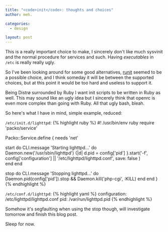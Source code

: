 ```yaml
---
title: "<code>init</code>: thoughts and choices"
author: meh.

categories:
  - design

layout: post
---
```


This is a really important choice to make, I sincerely don't like much sysvinit and the normal
procedure for services and such. Having *executables* in `/etc` is really really ugly.

So I've been looking around for some good alternatives, [runit](http://smarden.org/runit/) seemed
to be a possible choice, and I think someday it will be between the supported choices, but at this
point it would be too hard and useless to support it.

Being Distrø surrounded by Ruby I want init scripts to be written in Ruby as well. This may sound
like an ugly idea but I sincerely think that openrc is even more complex than going with Ruby.
All that ugly bash, bleah.

So here's what I have in mind, simple example, reduced:

`/etc/init.d/lighttpd`:
{% highlight ruby %}
#! /usr/bin/env ruby
require 'packo/service'

Packo::Service.define {
  needs 'net'

  start do
    CLI.message 'Starting lighttpd...' do 
      Daemon.new('/usr/sbin/lighttpd') {|d|
        d.pid = config['pid']
      }.start('-f', config['configuration'] || '/etc/lighttpd/lighttpd.conf',
        save: false
      )  
    end
  end

  stop do
    CLI.message 'Stopping lighttpd...' do
      Daemon.pid(config['pid']).stop && Daemon.kill('php-cgi', :KILL)
    end
  end
}
{% endhighlight %}

`/etc/conf.d/lighttpd`:
{% highlight yaml %}
configuration: /etc/lighttpd/lighttpd.conf
pid:           /var/run/lighttpd.pid
{% endhighlight %}

Somehow it's segfaulting when using the stop though, will investigate tomorrow and finish this blog post.

Sleep for now.
